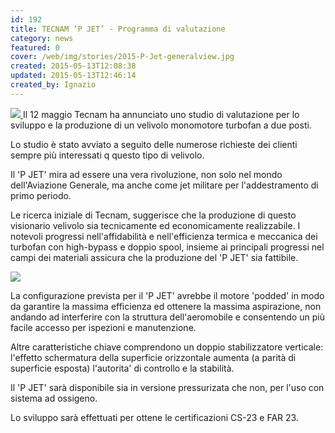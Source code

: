 ```yaml
---
id: 192
title: TECNAM ‘P JET’ - Programma di valutazione
category: news
featured: 0
cover: /web/img/stories/2015-P-Jet-generalview.jpg
created: 2015-05-13T12:08:38
updated: 2015-05-13T12:46:14
created_by: Ignazio
---
```


<a href="/web/img/stories/2015-P-Jet.jpg" target="_blank">
    <img class="float-end ml-3 w-[300px]" src="/web/img/stories/2015-P-Jet.jpg"/>
</a>
Il 12 maggio Tecnam ha annunciato uno studio di valutazione per lo sviluppo e la produzione di un velivolo monomotore turbofan a due posti.

Lo studio è stato avviato a seguito delle numerose richieste dei clienti sempre più interessati q questo tipo di velivolo.

Il 'P JET' mira ad essere una vera rivoluzione, non solo nel mondo dell'Aviazione Generale, ma anche come jet militare per l'addestramento di primo periodo.

Le ricerca iniziale di Tecnam, suggerisce che la produzione di questo visionario <span>velivolo</span> sia tecnicamente ed economicamente realizzabile. I notevoli progressi nell'affidabilità e nell'efficienza termica e meccanica dei turbofan con high-bypass e doppio spool, insieme ai principali progressi nel campi dei materiali assicura che la produzione del 'P JET' sia fattibile.

<a href="images/stories/2015-P-Jet-generalview.jpg" target="_blank">
<img class="float-start mr-3 w-[300px]" src="/web/img/stories/2015-P-Jet-generalview.jpg"/>
</a>

La configurazione prevista per il 'P JET' avrebbe il motore 'podded' in modo da garantire la massima efficienza ed ottenere la massima aspirazione, non andando ad interferire con la struttura dell'aeromobile e consentendo un più facile accesso per ispezioni e manutenzione.

Altre caratteristiche chiave comprendono un doppio stabilizzatore verticale: l'effetto schermatura della superficie orizzontale aumenta (a parità di superficie esposta) l'autorita' di controllo e la stabilità.

Il 'P JET' sarà disponibile sia in versione pressurizata che non, per l'uso con sistema ad ossigeno.

Lo sviluppo sarà effettuati per ottene le certificazioni CS-23 e FAR 23.
